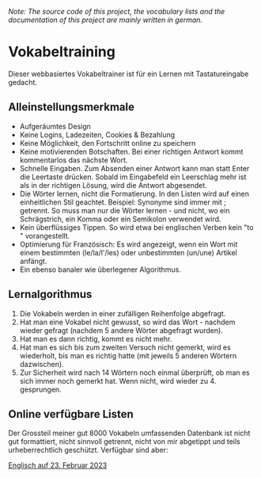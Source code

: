 *Note: The source code of this project, the vocabulary lists and the documentation of this project are mainly written in german.*

# Vokabeltraining
Dieser webbasiertes Vokabeltrainer ist für ein Lernen mit Tastatureingabe gedacht.

## Alleinstellungsmerkmale
- Aufgeräumtes Design
- Keine Logins, Ladezeiten, Cookies & Bezahlung
- Keine Möglichkeit, den Fortschritt online zu speichern
- Keine motivierenden Botschaften. Bei einer richtigen Antwort kommt kommentarlos das nächste Wort.
- Schnelle Eingaben. Zum Absenden einer Antwort kann man statt Enter die Leertaste drücken. Sobald im Eingabefeld ein Leerschlag mehr ist als in der richtigen Lösung, wird die Antwort abgesendet.
- Die Wörter lernen, nicht die Formatierung. In den Listen wird auf einen einheitlichen Stil geachtet. Beispiel: Synonyme sind immer mit ; getrennt. So muss man nur die Wörter lernen - und nicht, wo ein Schrägstrich, ein Komma oder ein Semikolon verwendet wird.
- Kein überflüssiges Tippen. So wird etwa bei englischen Verben kein "to " vorangestellt.
- Optimierung für Französisch: Es wird angezeigt, wenn ein Wort mit einem bestimmten (le/la/l'/les) oder unbestimmten (un/une) Artikel anfängt.
- Ein ebenso banaler wie überlegener Algorithmus.

## Lernalgorithmus
1. Die Vokabeln werden in einer zufälligen Reihenfolge abgefragt.
2. Hat man eine Vokabel nicht gewusst, so wird das Wort - nachdem wieder gefragt (nachdem 5 andere Wörter abgefragt wurden).
3. Hat man es dann richtig, kommt es nicht mehr.
4. Hat man es sich bis zum zweiten Versuch nicht gemerkt, wird es wiederholt, bis man es richtig hatte (mit jeweils 5 anderen Wörtern dazwischen).
5. Zur Sicherheit wird nach 14 Wörtern noch einmal überprüft, ob man es sich immer noch gemerkt hat. Wenn nicht, wird wieder zu 4. gesprungen.

## Online verfügbare Listen
Der Grossteil meiner gut 8000 Vokabeln umfassenden Datenbank ist nicht gut formattiert, nicht sinnvoll getrennt, nicht von mir abgetippt und teils urheberrechtlich geschützt. Verfügbar sind aber:

[Englisch auf 23. Februar 2023](einmeterhecht.github.io/vokabeltraining/abfragen.html?folder=english&file=2023-01-13)